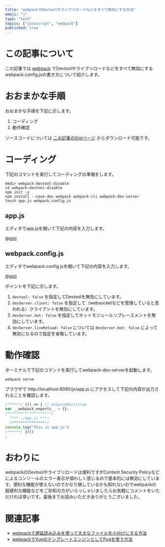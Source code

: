 ```yaml
---
title: "webpackでDevtoolやライブリロードなどをすべて無効にする方法"
emoji: "🎁"
type: "tech"
topics: ["javascript", "webpack"]
published: true
---
```




# この記事について

この記事では [webpack](https://webpack.js.org/) でDevtoolやライブリロードなどをすべて無効にするwebpack.config.jsの書き方について紹介します。



# おおまかな手順

おおまかな手順を下記に示します。

1. コーディング
2. 動作確認

ソースコードについては [この記事のGistページ](https://gist.github.com/tatsuyasusukida/7851f96a2bcffcfd0a9c8cbeeee8b640) からダウンロード可能です。



# コーディング

下記のコマンドを実行してコーディングの準備をします。

```shell
mkdir webpack-devtool-disable
cd webpack-devtool-disable
npm init -y
npm install --save-dev webpack webpack-cli webpack-dev-server
touch app.js webpack.config.js
```

## app.js

エディタでapp.jsを開いて下記の内容を入力します。

@[gist](https://gist.github.com/tatsuyasusukida/7851f96a2bcffcfd0a9c8cbeeee8b640?file=app.js)

## webpack.config.js

エディタでwebpack.config.jsを開いて下記の内容を入力します。

@[gist](https://gist.github.com/tatsuyasusukida/7851f96a2bcffcfd0a9c8cbeeee8b640?file=webpack.config.js)

ポイントを下記に示します。

1. `devtool: false` を指定してDevtoolを無効にしています。
2. `devServer.client: false` を指定して（websocketなどを管理していると思われる）クライアントを無効にしています。
3. `devServer.hot: false` を指定してホットモジュールリプレースメントを無効にしています。
4. `devServer.liveReload: false` については `devServer.hot: false` によって無効になるので指定を省略しています。



# 動作確認

ターミナルで下記のコマンドを実行してwebpack-dev-serverを起動します。

```shell
webpack serve
```

ブラウザで http://localhost:8080/js/app.js にアクセスして下記の内容が出力されることを確認します。

```js:js/app.js
/******/ (() => { // webpackBootstrap
var __webpack_exports__ = {};
/*!****************!*\
  !*** ./app.js ***!
  \****************/
console.log('This is app.js')
/******/ })()
;
```



# おわりに

webpackのDevtoolやライブリロードは便利ですがContent Security Policyなどによるコンソールのエラー表示が煩わしく感じるので基本的には無効にしています。便利な機能が使えないのでかなり損しているかも知れないのでwebpackの超便利な機能などをご存知の方がいらっしゃいましたらお気軽にコメントをいただければ幸いです。最後までお読みいただきありがとうございました。



# 関連記事

- [webpackで遅延読み込みを使って大きなファイルを小分けにする方法](https://zenn.dev/tatsuyasusukida/articles/webpack-devtool-disable)
- [webpackでVueのテンプレートエンジンとしてPugを使う方法](https://zenn.dev/tatsuyasusukida/articles/webpack-vue-pug)
